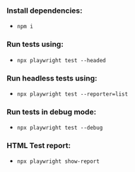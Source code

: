 ### Install dependencies:
- `npm i`

### Run tests using:
- `npx playwright test --headed`


### Run headless tests using:
- `npx playwright test --reporter=list`

### Run tests in debug mode:
- `npx playwright test --debug`

### HTML Test report:
- `npx playwright show-report`
